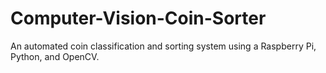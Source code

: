 # Computer-Vision-Coin-Sorter
An automated coin classification and sorting system using a Raspberry Pi, Python, and OpenCV.
